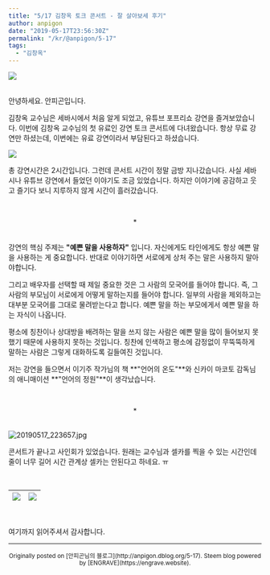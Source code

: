 ```yaml
---
title: "5/17 김창옥 토크 콘서트 - 잘 살아보세 후기"
author: anpigon
date: "2019-05-17T23:56:30Z"
permalink: "/kr/@anpigon/5-17"
tags:
  - "김창옥"
---
```

![](https://files.steempeak.com/file/steempeak/anpigon/Iz4dB8pg-20190517_195237.jpg)

<br>안녕하세요. 안피곤입니다.

김창옥 교수님은 세바시에서 처음 알게 되었고, 유튜브 포프리쇼 강연을 즐겨보았습니다. 이번에 김창옥 교수님의 첫 유료인 강연 토크 콘서트에 다녀왔습니다. 항상 무료 강연만 하셨는데, 이번에는 유료 강연이라서 부담된다고 하셨습니다.
<br>

![](https://files.steempeak.com/file/steempeak/anpigon/WgNJsSXk-20190517_220016.jpg)

총 강연시간은 2시간입니다. 그런데 콘서트 시간이 정말 금방 지나갔습니다. 사실 세바시나 유튜브 강연에서 들었던 이야기도 조금 있었습니다. 하지만 이야기에 공감하고 웃고 즐기다 보니 지루하지 않게 시간이 흘러갔습니다.

<br><center>*</center><br>

강연의 핵심 주제는 **"예쁜 말을 사용하자"** 입니다. 자신에게도 타인에게도 항상 예쁜 말을 사용하는 게 중요합니다. 반대로 이야기하면 서로에게 상처 주는 말은 사용하지 말아야합니다.

그리고 배우자를 선택할 때 제일 중요한 것은 그 사람의 모국어를 들어야 합니다. 즉, 그 사람의 부모님이 서로에게 어떻게 말하는지를 들어야 합니다. 일부의 사람을 제외하고는 대부분 모국어를 그대로 물려받는다고 합니다. 예쁜 말을 하는 부모에게서 예쁜 말을 하는 자식이 나옵니다.

평소에 칭찬이나 상대방을 배려하는 말을 쓰지 않는 사람은 예쁜 말을 많이 들어보지 못했기 때문에 사용하지 못하는 것입니다. 칭찬에 인색하고 평소에 감정없이 무뚝뚝하게 말하는 사람은 그렇게 대화하도록 길들여진 것입니다.

저는 강연을 들으면서 이기주 작가님의 책 **"언어의 온도"**와 신카이 마코토 감독님의 애니매이션 **"언어의 정원"**이 생각났습니다. 

<br><center>*</center><br>

![20190517_223657.jpg](https://files.steempeak.com/file/steempeak/anpigon/dnU2Ko4j-20190517_223657.jpg)

콘서트가 끝나고 사인회가 있었습니다. 원래는 교수님과 셀카를 찍을 수 있는 시간인데 줄이 너무 길어 시간 관계상 셀카는 안된다고 하네요. ㅠ

<br>

|![](https://cdn.steemitimages.com/0x300/https://files.steempeak.com/file/steempeak/anpigon/uocIqTqK-20190518_002118.jpg)|![](https://cdn.steemitimages.com/0x300/https://files.steempeak.com/file/steempeak/anpigon/htyMfwwa-20190518_002130_2.jpg)|
|-|-|

<br>

여기까지 읽어주셔서 감사합니다.

***
<center><sup>Originally posted on [안피곤님의 블로그](http://anpigon.dblog.org/5-17). Steem blog powered by [ENGRAVE](https://engrave.website).</sup></center>